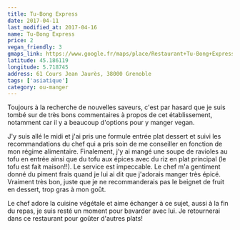 ```yaml
---
title: Tu-Bong Express
date: 2017-04-11
last_modified_at: 2017-04-16
name: Tu-Bong Express
price: 2
vegan_friendly: 3
gmaps_link: https://www.google.fr/maps/place/Restaurant+Tu-Bong+Express/@45.1861418,5.7187345,15z/data=!4m5!3m4!1s0x0:0xf8ff0d5fa130d31d!8m2!3d45.1861418!4d5.7187345
latitude: 45.186119
longitude: 5.718745
address: 61 Cours Jean Jaurès, 38000 Grenoble
tags: ['asiatique']
category: ou-manger
---
```



Toujours à la recherche de nouvelles saveurs, c'est par hasard que je suis tombé sur de très bons commentaires à propos de cet établissement, notamment car il y a beaucoup d'options pour y manger vegan.

J'y suis allé le midi et j'ai pris une formule entrée plat dessert et suivi les recommandations du chef qui a pris soin de me conseiller en fonction de mon régime alimentaire.
Finalement, j'y ai mangé une soupe de ravioles au tofu en entrée ainsi que du tofu aux épices avec du riz en plat principal (le tofu est fait maison!!). Le service est impeccable. Le chef m'a gentiment donné du piment frais quand je lui ai dit que j'adorais manger très épicé.
Vraiment très bon, juste que je ne recommanderais pas le beignet de fruit en dessert, trop gras à mon goût.

Le chef adore la cuisine végétale et aime échanger à ce sujet, aussi à la fin du repas, je suis resté un moment pour bavarder avec lui. Je retournerai dans ce restaurant pour goûter d'autres plats!
